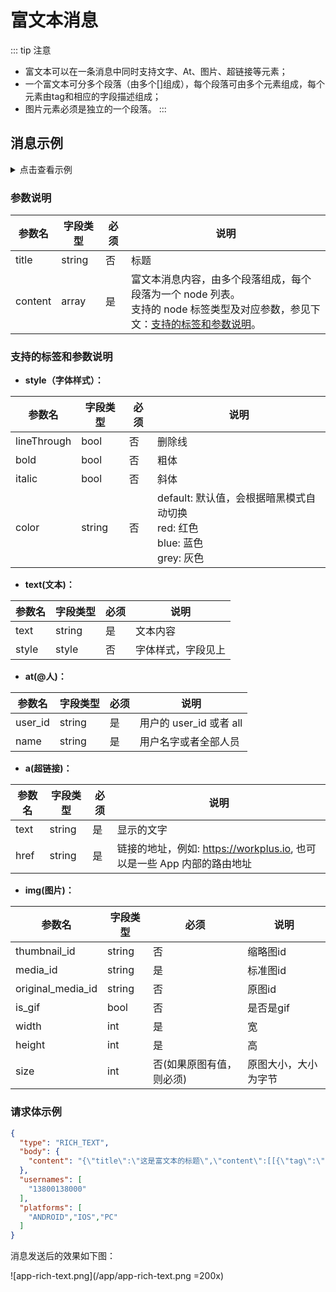 # 富文本消息

::: tip 注意
- 富文本可以在一条消息中同时支持文字、At、图片、超链接等元素；
- 一个富文本可分多个段落（由多个[]组成），每个段落可由多个元素组成，每个元素由tag和相应的字段描述组成；
- 图片元素必须是独立的一个段落。
::: 

## 消息示例

<details>
<summary>点击查看示例</summary>

```JSON
{
  "title": "这是富文本的标题",
  "content": [
    [
      {
        "tag": "text",
        "style": {
          "lineThrough": true,
          "bold": true,
          "italic": true,
          "color": "default"
        },
        "text": "这是第一段文字\n"
      },
      {
        "user_id": "1fee2dd7a3ba457db5beb78b12ba10cf",
        "name": "张三",
        "tag": "at"
      },
      {
        "tag": "text",
        "text": " ",
        "style": {
          "lineThrough": false,
          "bold": false,
          "italic": false,
          "color": "default"
        }
      },
      {
        "user_id": "all",
        "name": "全部人员",
        "tag": "at"
      },
      {
        "style": {
          "lineThrough": false,
          "bold": false,
          "italic": false,
          "color": "default"
        },
        "text": " \n",
        "tag": "text"
      },
      {
        "text": "百度一下",
        "tag": "a",
        "href": "https://www.baidu.com"
      },
      {
        "style": {
          "lineThrough": false,
          "bold": false,
          "italic": false,
          "color": "blue"
        },
        "text": "这是第二段文字蓝色的\n",
        "tag": "text"
      },
      {
        "style": {
          "lineThrough": false,
          "bold": false,
          "italic": false,
          "color": "red"
        },
        "tag": "text",
        "text": "这是第三段文字红色的\n"
      },
      {
        "style": {
          "lineThrough": false,
          "bold": false,
          "italic": false,
          "color": "grey"
        },
        "text": "这是第四段文字灰色的",
        "tag": "text"
      }
    ],
    [
      {
        "thumbnail_id": "c42b6543bc164f709bbbb066640bcf9b",
        "original_media_id": "3505e93f2831473ab9daf4c95e9fc951",
        "is_gif": false,
        "height": 1920,
        "width": 888,
        "size": 223563,
        "tag": "img",
        "media_id": "d42040947d644a1fbcecd2c3edd08bc6"
      }
    ]
  ]
}
```

</details>

### 参数说明

| 参数名  | 字段类型 | 必须 | 说明                                                         |
| ------- | -------- | ---- | ------------------------------------------------------------ |
| title   | string   | 否   | 标题                                                         |
| content | array    | 是   | 富文本消息内容，由多个段落组成，每个段落为一个 node 列表。<br/>支持的 node 标签类型及对应参数，参见下文：[支持的标签和参数说明](#支持的标签和参数说明)。 |

### 支持的标签和参数说明

- **style（字体样式）：**

| 参数名      | 字段类型 | 必须 | 说明                                                         |
| ----------- | -------- | ---- | ------------------------------------------------------------ |
| lineThrough | bool     | 否   | 删除线                                                       |
| bold        | bool     | 否   | 粗体                                                         |
| italic      | bool     | 否   | 斜体                                                         |
| color       | string   | 否   | default: 默认值，会根据暗黑模式自动切换 <br/>red: 红色 <br/>blue: 蓝色 <br/>grey: 灰色 |

- **text(文本)：**

| 参数名 | 字段类型 | 必须 | 说明               |
| ------ | -------- | ---- | ------------------ |
| text   | string   | 是   | 文本内容           |
| style  | style    | 否   | 字体样式，字段见上 |

- **at(@人)：**

| 参数名  | 字段类型 | 必须 | 说明                 |
| ------- | -------- | ---- | -------------------- |
| user_id | string   | 是   | 用户的 user_id 或者 all |
| name    | string   | 是   | 用户名字或者全部人员 |

- **a(超链接)：**

| 参数名 | 字段类型 | 必须 | 说明                                                         |
| ------ | -------- | ---- | ------------------------------------------------------------ |
| text   | string   | 是   | 显示的文字                                                   |
| href   | string   | 是   | 链接的地址，例如: https://workplus.io, 也可以是一些 App 内部的路由地址 |

- **img(图片)：**

| 参数名            | 字段类型 | 必须                     | 说明                 |
| ----------------- | -------- | ------------------------ | -------------------- |
| thumbnail_id      | string   | 否                       | 缩略图id             |
| media_id          | string   | 是                       | 标准图id             |
| original_media_id | string   | 否                       | 原图id               |
| is_gif            | bool     | 否                       | 是否是gif            |
| width             | int      | 是                       | 宽                   |
| height            | int      | 是                       | 高                   |
| size              | int      | 否(如果原图有值，则必须) | 原图大小，大小为字节 |


### 请求体示例

```JSON
{
  "type": "RICH_TEXT", 
  "body": {
    "content": "{\"title\":\"这是富文本的标题\",\"content\":[[{\"tag\":\"text\",\"style\":{\"lineThrough\":true,\"bold\":true,\"italic\":true,\"color\":\"default\"},\"text\":\"这是第一段文字\\n\"},{\"user_id\":\"1fee2dd7a3ba457db5beb78b12ba10cf\",\"name\":\"张三\",\"tag\":\"at\"},{\"tag\":\"text\",\"text\":\" \",\"style\":{\"lineThrough\":false,\"bold\":false,\"italic\":false,\"color\":\"default\"}},{\"user_id\":\"all\",\"name\":\"全部人员\",\"tag\":\"at\"},{\"style\":{\"lineThrough\":false,\"bold\":false,\"italic\":false,\"color\":\"default\"},\"text\":\" \\n\",\"tag\":\"text\"},{\"text\":\"百度一下\",\"tag\":\"a\",\"href\":\"https://www.baidu.com\"},{\"style\":{\"lineThrough\":false,\"bold\":false,\"italic\":false,\"color\":\"default\"},\"text\":\" \\n\",\"tag\":\"text\"},{\"style\":{\"lineThrough\":false,\"bold\":false,\"italic\":false,\"color\":\"blue\"},\"text\":\"这是第二段文字蓝色的\\n\",\"tag\":\"text\"},{\"style\":{\"lineThrough\":false,\"bold\":false,\"italic\":false,\"color\":\"red\"},\"tag\":\"text\",\"text\":\"这是第三段文字红色的\\n\"},{\"style\":{\"lineThrough\":false,\"bold\":false,\"italic\":false,\"color\":\"grey\"},\"text\":\"这是第四段文字灰色的\",\"tag\":\"text\"}],[{\"thumbnail_id\":\"c42b6543bc164f709bbbb066640bcf9b\",\"original_media_id\":\"3505e93f2831473ab9daf4c95e9fc951\",\"is_gif\":false,\"height\":1920,\"width\":888,\"size\":223563,\"tag\":\"img\",\"media_id\":\"d42040947d644a1fbcecd2c3edd08bc6\"}]]}"
  }, 
  "usernames": [
    "13800138000"
  ],
  "platforms": [
    "ANDROID","IOS","PC"
  ]
}
```

消息发送后的效果如下图：

![app-rich-text.png](/app/app-rich-text.png =200x)